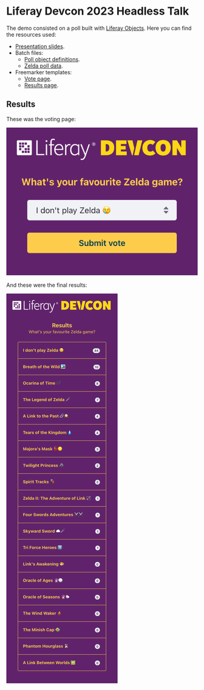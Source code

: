 # Liferay Devcon 2023 Headless Talk
The demo consisted on a poll built with [Liferay Objects](https://learn.liferay.com/w/dxp/building-applications/objects). Here you can find the resources used:

- [Presentation slides](https://docs.google.com/presentation/d/1Ah7eROPrFVuC6kHQZ5PzmJlfs2Nsg4avQ4xcFVEgFp0/edit?usp=sharing).
- Batch files:
    - [Poll object definitions](batch/definitions.json).
    - [Zelda poll data](batch/zelda-poll.json).
- Freemarker templates:
    - [Vote page](templates/vote.ftl).
    - [Results page](templates/results.ftl).

## Results
These was the voting page:

![Vote page](images/vote.png)

And these were the final results:

![Results page](images/results.png)

